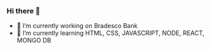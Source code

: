 ### Hi there 👋

- 🔭 I’m currently working on Bradesco Bank
- 🌱 I’m currently learning HTML, CSS, JAVASCRIPT, NODE, REACT, MONGO DB
<!-- - 👯 I’m looking to collaborate on REACT NATIVE
- 🤔 I’m looking for help with ...
- 💬 Ask me about ...
- 📫 How to reach me: ...
- 😄 Pronouns: ...
- ⚡ Fun fact: ...
-->
